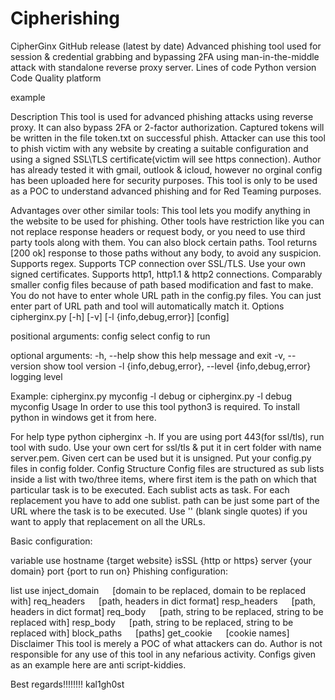 # Cipherishing
CipherGinx   GitHub release (latest by date)
Advanced phishing tool used for session & credential grabbing and bypassing 2FA using man-in-the-middle attack with standalone reverse proxy server.
Lines of code     Python version     Code Quality     platform

example

Description
This tool is used for advanced phishing attacks using reverse proxy. It can also bypass 2FA or 2-factor authorization. Captured tokens will be written in the file token.txt on successful phish. Attacker can use this tool to phish victim with any website by creating a suitable configuration and using a signed SSL\TLS certificate(victim will see https connection). Author has already tested it with gmail, outlook & icloud, however no orginal config has been uploaded here for security purposes. This tool is only to be used as a POC to understand advanced phishing and for Red Teaming purposes.

Advantages over other similar tools:
This tool lets you modify anything in the website to be used for phishing.
Other tools have restriction like you can not replace response headers or request body, or you need to use third party tools along with them.
You can also block certain paths. Tool returns [200 ok] response to those paths without any body, to avoid any suspicion.
Supports regex.
Supports TCP connection over SSL/TLS. Use your own signed certificates.
Supports http1, http1.1 & http2 connections.
Comparably smaller config files because of path based modification and fast to make.
You do not have to enter whole URL path in the config.py files. You can just enter part of URL path and tool will automatically match it.
Options
cipherginx.py [-h] [-v] [-l {info,debug,error}] [config]

positional arguments:
  config                select config to run

optional arguments:
  -h, --help            show this help message and exit
  -v, --version         show tool version
  -l {info,debug,error}, --level {info,debug,error}
                        logging level

Example:
cipherginx.py myconfig -l debug
or
cipherginx.py -l debug myconfig
Usage
In order to use this tool python3 is required. To install python in windows get it from here.

For help type python cipherginx -h.
If you are using port 443(for ssl/tls), run tool with sudo.
Use your own cert for ssl/tls & put it in cert folder with name server.pem.
Given cert can be used but it is unsigned.
Put your config.py files in config folder.
Config Structure
Config files are structured as sub lists inside a list with two/three items, where first item is the path on which that particular task is to be executed.
Each sublist acts as task. For each replacement you have to add one sublist.
path can be just some part of the URL where the task is to be executed.
Use '' (blank single quotes) if you want to apply that replacement on all the URLs.

Basic configuration:

variable	use
hostname	{target website}
isSSL	{http or https}
server	{your domain}
port	{port to run on}
Phishing configuration:

list	use
inject_domain	  [domain to be replaced, domain to be replaced with]
req_headers	  [path, headers in dict format]
resp_headers	  [path, headers in dict format]
req_body	  [path, string to be replaced, string to be replaced with]
resp_body	  [path, string to be replaced, string to be replaced with]
block_paths	  [paths]
get_cookie	  [cookie names]
Disclaimer
This tool is merely a POC of what attackers can do. Author is not responsible for any use of this tool in any nefarious activity.
Configs given as an example here are anti script-kiddies.

Best regards!!!!!!!! kal1gh0st
